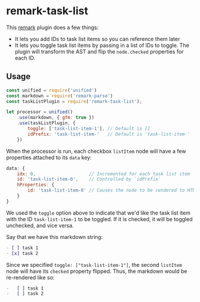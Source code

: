 # remark-task-list

This [remark](https://github.com/wooorm/remark) plugin does a few things: 

* It lets you add IDs to task list items so you can reference them later
* It lets you toggle task list items by passing in a list of IDs to toggle. The plugin will transform the AST and flip the `node.checked` properties for each ID.

## Usage

```javascript
const unified = require('unified')
const markdown = require('remark-parse')
const taskListPlugin = require('remark-task-list');

let processor = unified()
    .use(markdown, { gfm: true })
    .use(taskListPlugin, { 
        toggle: ['task-list-item-1'], // Default is []
        idPrefix: 'task-list-item-'   // Default is 'task-list-item-'
    })
```

When the processor is run, each checkbox `listItem` node will have a few properties
attached to its `data` key: 

```javascript
data: {
    idx: 0,                    // Incremented for each task list item
    id: 'task-list-item-0',    // Controlled by `idPrefix`
    hProperties: {
        id: 'task-list-item-0' // Causes the node to be rendered to HTML with an `id` attribute
    }
}
```

We used the `toggle` option above to indicate that we'd like the task list item
with the ID `task-list-item-1` to be toggled. If it is checked, it will be
toggled unchecked, and vice versa.

Say that we have this markdown string:

``` markdown
- [ ] task 1
- [x] task 2
```

Since we specified `toggle: ["task-list-item-1"]`, the second `listItem` node
will have its `checked` property flipped. Thus, the markdown would be re-rendered like so:

``` markdown
-   [ ] task 1
-   [ ] task 2
```
